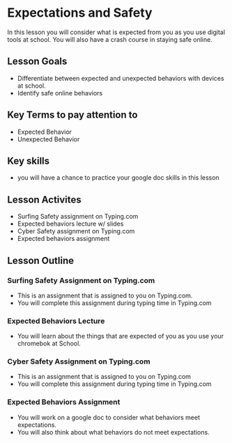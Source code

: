# Expectations and Safety
In this lesson you will consider what is expected from you as you use digital tools at school.  You will also have a crash course in staying safe online.

## Lesson Goals
- Differentiate between expected and unexpected behaviors with devices at school.
- Identify safe online behaviors

## Key Terms to pay attention to
- Expected Behavior
- Unexpected Behavior

## Key skills
- you will have a chance to practice your google doc skills in this lesson

## Lesson Activites
- Surfing Safety assignment on Typing.com
- Expected behaviors lecture w/ slides
- Cyber Safety assignment on Typing.com
- Expected behaviors assignment

## Lesson Outline
### Surfing Safety Assignment on Typing.com
- This is an assignment that is assigned to you on Typing.com.
- You will complete this assignment during typing time in Typing.com

### Expected Behaviors Lecture
- You will learn about the things that are expected of you as you use your chromebok at School.

### Cyber Safety Assignment on Typing.com
- This is an assignment that is assigned to you on Typing.com
- You will complete this assignment during typing time in Typing.com

### Expected Behaviors Assignment
- You will work on a google doc to consider what behaviors meet expectations.
- You will also think about what behaviors do not meet expectations.